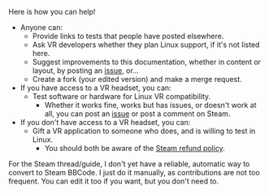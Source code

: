 Here is how you can help!

 * Anyone can:
   * Provide links to tests that people have posted elsewhere.
   * Ask VR developers whether they plan Linux support, if it's not listed here.
   * Suggest improvements to this documentation, whether in content or layout, by posting an [issue], or...
   * Create a fork (your edited version) and make a merge request.
 * If you have access to a VR headset, you can:
   * Test software or hardware for Linux VR compatibility.
     * Whether it works fine, works but has issues, or doesn't work at all, you can post an [issue] or post a comment on Steam.
 * If you don't have access to a VR headset, you can:
   * Gift a VR application to someone who does, and is willing to test in Linux.
     * You should both be aware of the [Steam refund policy].

For the Steam thread/guide, I don't yet have a reliable, automatic way to convert to Steam BBCode. I just do it manually, as contributions are not too frequent. You can edit it too if you want, but you don't need to.

[issue]: https://gitlab.com/yaomtc/VR-on-Linux/issues
[Steam refund policy]: https://store.steampowered.com/steam_refunds
[PROTON.md]: https://gitlab.com/vr-on-linux/VR-on-Linux/-/blob/master/PROTON.md